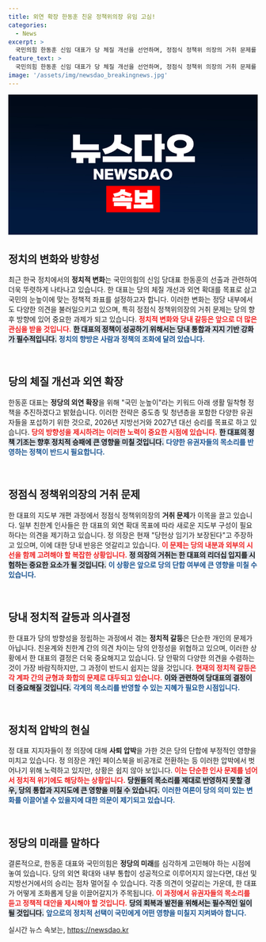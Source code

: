 ```yaml
---
title: 외연 확장 한동훈 친윤 정책위의장 유임 고심!
categories:
  - News
excerpt: >
  국민의힘 한동훈 신임 대표가 당 체질 개선을 선언하며, 정점식 정책위 의장의 거취 문제를 둘러싸고 심화되는 당 내부 갈등. 지지자들의 압박 속에서 정 의장이 비공개로 전환한 페이스북, 과연 어떤 결말이 기다리고 있을까? 클릭 유도!
feature_text: >
  국민의힘 한동훈 신임 대표가 당 체질 개선을 선언하며, 정점식 정책위 의장의 거취 문제를 둘러싸고 심화되는 당 내부 갈등. 지지자들의 압박 속에서 정 의장이 비공개로 전환한 페이스북, 과연 어떤 결말이 기다리고 있을까? 클릭 유도!
image: '/assets/img/newsdao_breakingnews.jpg'
---
```


<p><img src="/assets/img/newsdao_breakingnews.jpg" alt="implanttips 속보" /></p>



<h2 data-ke-size="size26">정치의 변화와 방향성</h2>

<p data-ke-size="size16">최근 한국 정치에서의 <b>정치적 변화</b>는 국민의힘의 신임 당대표 한동훈의 선출과 관련하여 더욱 뚜렷하게 나타나고 있습니다. 한 대표는 당의 체질 개선과 외연 확대를 목표로 삼고 국민의 눈높이에 맞는 정책적 좌표를 설정하고자 합니다. 이러한 변화는 정당 내부에서도 다양한 의견을 불러일으키고 있으며, 특히 정점식 정책위의장의 거취 문제는 당의 향후 방향에 있어 중요한 과제가 되고 있습니다. <b><span style="color: #ee2323;">정치적 변화와 당내 갈등은 앞으로 더 많은 관심을 받을 것입니다.</span></b> <b><span style="background-color: #21538527;">한 대표의 정책이 성공하기 위해서는 당내 통합과 지지 기반 강화가 필수적입니다.</span></b> <b><span style="color: #1a5490;">정치의 향방은 사람과 정책의 조화에 달려 있습니다.</span></b></p>

<p data-ke-size="size16">&nbsp;</p>

<h2 data-ke-size="size26">당의 체질 개선과 외연 확장</h2>

<p data-ke-size="size16">한동훈 대표는 <b>정당의 외연 확장</b>을 위해 "국민 눈높이"라는 키워드 아래 생활 밀착형 정책을 추진하겠다고 밝혔습니다. 이러한 전략은 중도층 및 청년층을 포함한 다양한 유권자들을 포섭하기 위한 것으로, 2026년 지방선거와 2027년 대선 승리를 목표로 하고 있습니다. <b><span style="color: #ee2323;">당의 방향성을 제시하려는 이러한 노력이 중요한 시점에 있습니다.</span></b> <b><span style="background-color: #21538527;">한 대표의 정책 기조는 향후 정치적 승패에 큰 영향을 미칠 것입니다.</span></b> <b><span style="color: #1a5490;">다양한 유권자들의 목소리를 반영하는 정책이 반드시 필요합니다.</span></b></p>

<p data-ke-size="size16">&nbsp;</p>

<h2 data-ke-size="size26">정점식 정책위의장의 거취 문제</h2>

<p data-ke-size="size16">한 대표의 지도부 개편 과정에서 정점식 정책위의장의 <b>거취 문제</b>가 이목을 끌고 있습니다. 일부 친한계 인사들은 한 대표의 외연 확대 목표에 따라 새로운 지도부 구성이 필요하다는 의견을 제기하고 있습니다. 정 의장은 현재 "당헌상 임기가 보장된다"고 주장하고 있으며, 이에 대한 당내 반응은 엇갈리고 있습니다. <b><span style="color: #ee2323;">이 문제는 당의 내분과 외부의 시선을 함께 고려해야 할 복잡한 상황입니다.</span></b> <b><span style="background-color: #21538527;">정 의장의 거취는 한 대표의 리더십 입지를 시험하는 중요한 요소가 될 것입니다.</span></b> <b><span style="color: #1a5490;">이 상황은 앞으로 당의 단합 여부에 큰 영향을 미칠 수 있습니다.</span></b></p>

<p data-ke-size="size16">&nbsp;</p>

<h2 data-ke-size="size26">당내 정치적 갈등과 의사결정</h2>

<p data-ke-size="size16">한 대표가 당의 방향성을 정립하는 과정에서 겪는 <b>정치적 갈등</b>은 단순한 개인의 문제가 아닙니다. 친윤계와 친한계 간의 의견 차이는 당의 안정성을 위협하고 있으며, 이러한 상황에서 한 대표의 결정은 더욱 중요해지고 있습니다. 당 안팎의 다양한 의견을 수렴하는 것이 가장 바람직하지만, 그 과정이 반드시 쉽지는 않을 것입니다. <b><span style="color: #ee2323;">현재의 정치적 갈등은 각 계파 간의 균형과 화합의 문제로 대두되고 있습니다.</span></b> <b><span style="background-color: #21538527;">이와 관련하여 당대표의 결정이 더 중요해질 것입니다.</span></b> <b><span style="color: #1a5490;">각계의 목소리를 반영할 수 있는 지혜가 필요한 시점입니다.</span></b></p>

<p data-ke-size="size16">&nbsp;</p>

<h2 data-ke-size="size26">정치적 압박의 현실</h2>

<p data-ke-size="size16">정 대표 지지자들이 정 의장에 대해 <b>사퇴 압박</b>을 가한 것은 당의 단합에 부정적인 영향을 미치고 있습니다. 정 의장은 개인 페이스북을 비공개로 전환하는 등 이러한 압박에서 벗어나기 위해 노력하고 있지만, 상황은 쉽지 않아 보입니다. <b><span style="color: #ee2323;">이는 단순한 인사 문제를 넘어서 정치적 위기에도 해당하는 상황입니다.</span></b> <b><span style="background-color: #21538527;">당원들의 목소리를 제대로 반영하지 못할 경우, 당의 통합과 지지도에 큰 영향을 미칠 수 있습니다.</span></b> <b><span style="color: #1a5490;">이러한 여론이 당의 의미 있는 변화를 이끌어낼 수 있을지에 대한 의문이 제기되고 있습니다.</span></b></p>

<p data-ke-size="size16">&nbsp;</p>

<h2 data-ke-size="size26">정당의 미래를 말하다</h2>

<p data-ke-size="size16">결론적으로, 한동훈 대표와 국민의힘은 <b>정당의 미래</b>를 심각하게 고민해야 하는 시점에 놓여 있습니다. 당의 외연 확대와 내부 통합이 성공적으로 이루어지지 않는다면, 대선 및 지방선거에서의 승리는 점차 멀어질 수 있습니다. 각종 의견이 엇갈리는 가운데, 한 대표가 어떻게 조화롭게 당을 이끌어갈지가 주목됩니다. <b><span style="color: #ee2323;">이 과정에서 유권자들의 목소리를 듣고 정책적 대안을 제시해야 할 것입니다.</span></b> <b><span style="background-color: #21538527;">당의 회복과 발전을 위해서는 필수적인 일이 될 것입니다.</span></b> <b><span style="color: #1a5490;">앞으로의 정치적 선택이 국민에게 어떤 영향을 미칠지 지켜봐야 합니다.</span></b></p>


실시간 뉴스 속보는, <a href="https://newsdao.kr" rel="dofollow">https://newsdao.kr</a>


